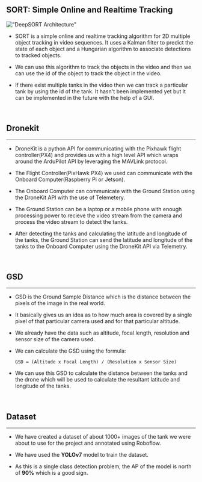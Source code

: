 ## SORT: Simple Online and Realtime Tracking

!["DeepSORT Architecture"](https://www.researchgate.net/publication/353256407/figure/fig2/AS:1045653165715457@1626314550831/Architecture-of-Deep-SORT-Simple-online-and-real-time-tracking-with-deep-association.jpg "Architecture of DeepSORT")

- SORT is a simple online and realtime tracking algorithm for 2D multiple object tracking in video sequences. It uses a Kalman filter to predict the state of each object and a Hungarian algorithm to associate detections to tracked objects.

- We can use this algorithm to track the objects in the video and then we can use the id of the object to track the object in the video.

- If there exist multiple tanks in the video then we can track a particular tank by using the id of the tank. It hasn't been implemented yet but it can be implemented in the future with the help of a GUI.

<br/>

## Dronekit
<hr>

- DroneKit is a python API for communicating with the Pixhawk flight controller(PX4) and provides us with a high level API which wraps around the ArduPilot API by leveraging the MAVLink protocol.

- The Flight Controller(PixHawk PX4) we used can communicate with the Onboard Computer(Raspberry Pi or Jetson).

- The Onboard Computer can communicate with the Ground Station using the DroneKit API with the use of Telemetery.

- The Ground Station can be a laptop or a mobile phone with enough processing power to recieve the video stream from the camera and process the video stream to detect the tanks.

- After detecting the tanks and calculating the latitude and longitude of the tanks, the Ground Station can send the latitude and longitude of the tanks to the Onboard Computer using the DroneKit API via Telemetry.

<br/>

## GSD
<hr>

- GSD is the Ground Sample Distance which is the distance between the pixels of the image in the real world.

- It basically gives us an idea as to how much area is covered by a single pixel of that particular camera used and for that particular altitude.

- We already have the data such as altitude, focal length, resolution and sensor size of the camera used.

- We can calculate the GSD using the formula:
    
    ```
    GSD = (Altitude x Focal Length) / (Resolution x Sensor Size)
    ```

- We can use this GSD to calculate the distance between the tanks and the drone which will be used to calculate the resultant latitude and longitude of the tanks.

<br/>

## Dataset
<hr>

- We have created a dataset of about 1000+ images of the tank we were about to use for the project and annotated using Roboflow.

- We have used the **YOLOv7** model to train the dataset.

- As this is a single class detection problem, the AP of the model is north of **90%** which is a good sign.